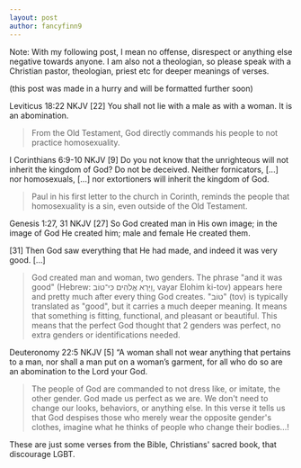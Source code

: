 ```yaml
---
layout: post
author: fancyfinn9
---
```


Note: With my following post, I mean no offense, disrespect or anything else negative towards anyone. I am also not a theologian, so please speak with a Christian pastor, theologian, priest etc for deeper meanings of verses.

(this post was made in a hurry and will be formatted further soon)

Leviticus 18:22 NKJV
[22] You shall not lie with a male as with a woman. It is an abomination. 
> From the Old Testament, God directly commands his people to not practice homosexuality.

I Corinthians 6:9-10 NKJV
[9] Do you not know that the unrighteous will not inherit the kingdom of God? Do not be deceived. Neither fornicators, [...] nor homosexuals, [...] nor extortioners will inherit the kingdom of God. 
> Paul in his first letter to the church in Corinth, reminds the people that homosexuality is a sin, even outside of the Old Testament.

Genesis 1:27, 31 NKJV
[27] So God created man in His own image; in the image of God He created him; male and female He created them.

[31] Then God saw everything that He had made, and indeed it was very good. [...]
>God created man and woman, two genders.
>The phrase "and it was good" (Hebrew: וַיַּרְא אֱלֹהִים כִּי־טוֹב, vayar Elohim ki-tov) appears here and pretty much after every thing God creates. "טוֹב" (tov) is typically translated as "good", but it carries a much deeper meaning. It means that something is fitting, functional, and pleasant or beautiful. This means that the perfect God thought that 2 genders was perfect, no extra genders or identifications needed.


Deuteronomy 22:5 NKJV
[5] “A woman shall not wear anything that pertains to a man, nor shall a man put on a woman’s garment, for all who do so are an abomination to the Lord your God.
> The people of God are commanded to not dress like, or imitate, the other gender.
> God made us perfect as we are. We don't need to change our looks, behaviors, or anything else. In this verse it tells us that God despises those who merely wear the opposite gender's clothes, imagine what he thinks of people who change their bodies...!

These are just some verses from the Bible, Christians' sacred book, that discourage LGBT.